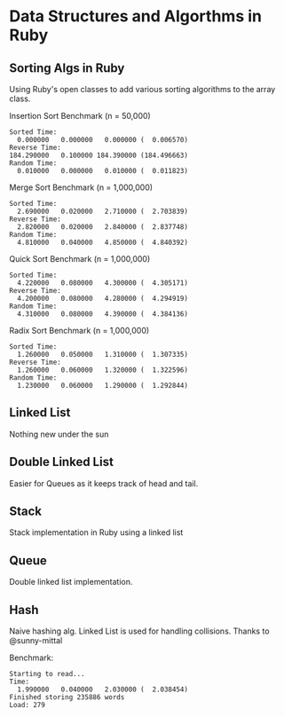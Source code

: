 # Data Structures and Algorthms in Ruby

## Sorting Algs in Ruby


Using Ruby's open classes to add various sorting algorithms to the array class.

Insertion Sort Benchmark (n = 50,000)

```
Sorted Time:
  0.000000   0.000000   0.000000 (  0.006570)
Reverse Time:
184.290000   0.100000 184.390000 (184.496663)
Random Time:
  0.010000   0.000000   0.010000 (  0.011823)
```

Merge Sort Benchmark (n = 1,000,000)

```
Sorted Time:
  2.690000   0.020000   2.710000 (  2.703839)
Reverse Time:
  2.820000   0.020000   2.840000 (  2.837748)
Random Time:
  4.810000   0.040000   4.850000 (  4.840392)
```

Quick Sort Benchmark (n = 1,000,000)

```
Sorted Time:
  4.220000   0.080000   4.300000 (  4.305171)
Reverse Time:
  4.200000   0.080000   4.280000 (  4.294919)
Random Time:
  4.310000   0.080000   4.390000 (  4.384136)
```

Radix Sort Benchmark (n = 1,000,000)

```
Sorted Time:
  1.260000   0.050000   1.310000 (  1.307335)
Reverse Time:
  1.260000   0.060000   1.320000 (  1.322596)
Random Time:
  1.230000   0.060000   1.290000 (  1.292844)
```
## Linked List

Nothing new under the sun

## Double Linked List

Easier for Queues as it keeps track of head and tail.

## Stack

Stack implementation in Ruby using a linked list

## Queue

Double linked list implementation.

## Hash

Naive hashing alg. Linked List is used for handling collisions. Thanks to @sunny-mittal

Benchmark:

```
Starting to read...
Time:
  1.990000   0.040000   2.030000 (  2.038454)
Finished storing 235886 words
Load: 279
```
